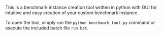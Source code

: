 This is a benchmark instance creation tool written in python with GUI for intuitive and easy creation of your custom benchmark instance.

To open the tool, simply run the `python benchmark_tool.py` command or execute the included batch file `run.bat`.
